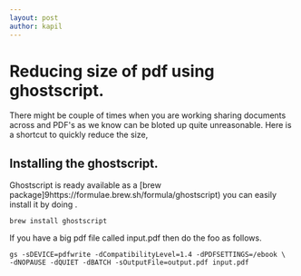 ```yaml
---
layout: post
author: kapil
---
```

# Reducing size of pdf using ghostscript.

There might be couple of times when you are working sharing documents across and PDF's as we know can be bloted up quite unreasonable. 
Here is a shortcut to quickly reduce the size, 

## Installing the ghostscript. 

  Ghostscript is ready available as a [brew package]9https://formulae.brew.sh/formula/ghostscript)
you can easily install it by doing . 
```
brew install ghostscript
```
If you have a big pdf file called input.pdf then do the foo as follows.
 
```
gs -sDEVICE=pdfwrite -dCompatibilityLevel=1.4 -dPDFSETTINGS=/ebook \
-dNOPAUSE -dQUIET -dBATCH -sOutputFile=output.pdf input.pdf
```
